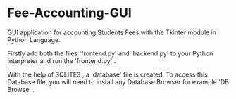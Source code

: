 # Fee-Accounting-GUI
GUI application for accounting Students Fees with the Tkinter module in Python Language. 

Firstly add both the files 'frontend.py' and 'backend.py' to your Python Interpreter and run the 'frontend.py' .

With the help of SQLITE3 , a 'database' file is created. To access this Database file, you will need to install any Database Browser for example 'DB Browse' . 
